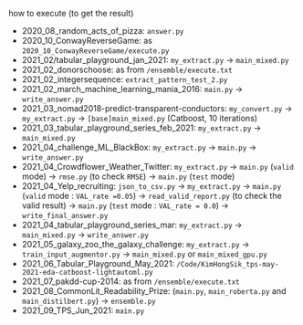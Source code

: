 how to execute (to get the result)
 * 2020_08_random_acts_of_pizza: ```answer.py```
 * 2020_10_ConwayReverseGame: as ```2020_10_ConwayReverseGame/execute.py```
 * 2021_02/tabular_playground_jan_2021: ```my_extract.py``` -> ```main_mixed.py```
 * 2021_02_donorschoose: as from ```/ensemble/execute.txt```
 * 2021_02_integersequence: ```extract_pattern_test_2.py```
 * 2021_02_march_machine_learning_mania_2016: ```main.py``` -> ```write_answer.py```
 * 2021_03_nomad2018-predict-transparent-conductors: ```my_convert.py``` -> ```my_extract.py``` -> ```[base]main_mixed.py``` (Catboost, 10 iterations)
 * 2021_03_tabular_playground_series_feb_2021: ```my_extract.py``` -> ```main_mixed.py```
 * 2021_04_challenge_ML_BlackBox: ```my_extract.py``` -> ```main.py``` -> ```write_answer.py```
 * 2021_04_Crowdflower_Weather_Twitter: ```my_extract.py``` -> ```main.py``` (```valid``` mode) -> ```rmse.py``` (to check ```RMSE```) -> ```main.py``` (```test``` mode)
 * 2021_04_Yelp_recruiting: ```json_to_csv.py``` -> ```my_extract.py``` -> ```main.py``` (```valid``` mode : ```VAL_rate =0.05```) -> ```read_valid_report.py``` (to check the valid result) -> ```main.py``` (```test``` mode : ```VAL_rate = 0.0```) -> ```write_final_answer.py```
 * 2021_04_tabular_playground_series_mar: ```my_extract.py``` -> ```main_mixed.py``` -> ```write_answer.py```
 * 2021_05_galaxy_zoo_the_galaxy_challenge: ```my_extract.py``` -> ```train_input_augmentor.py``` -> ```main_mixed.py``` or ```main_mixed_gpu.py```
 * 2021_06_Tabular_Playground_May_2021: ```/Code/KimHongSik_tps-may-2021-eda-catboost-lightautoml.py```
 * 2021_07_pakdd-cup-2014: as from ```/ensemble/execute.txt```
 * 2021_08_CommonLit_Readability_Prize: (```main.py```, ```main_roberta.py``` and ```main_distilbert.py```) -> ```ensemble.py```
 * 2021_09_TPS_Jun_2021: ```main.py```
